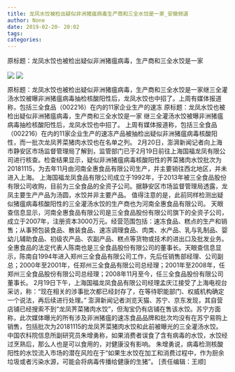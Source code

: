 ```yaml
---
title: 龙凤水饺被检出疑似非洲猪瘟病毒生产商和三全水饺是一家_安徽频道
author: None
date: 2019-02-20- 20:02
tags: 
categories: 
---
```

原标题：龙凤水饺也被检出疑似非洲猪瘟病毒，生产商和三全水饺是一家
<!-- more -->
                
<img align="center" border="0" src="http://p1.ifengimg.com/a/2019_08/4951679cbf4c3f6_size904_w1848_h798.jpg" />
                
<img align="center" border="0" src="http://p2.ifengimg.com/a/2016/0810/204c433878d5cf9size1_w16_h16.png" />
            
原标题：龙凤水饺也被检出疑似非洲猪瘟病毒，生产商和三全水饺是一家继三全灌汤水饺被曝非洲猪瘟病毒抽检核酸阳性后，龙凤水饺也中招了。上周有媒体报道称，包括三全食品（002216）在内的11家企业生产的速冻
原标题：龙凤水饺也被检出疑似非洲猪瘟病毒，生产商和三全水饺是一家
继三全灌汤水饺被曝非洲猪瘟病毒抽检核酸阳性后，龙凤水饺也中招了。
上周有媒体报道称，包括三全食品（002216）在内的11家企业生产的速冻产品被抽检出疑似非洲猪瘟病毒核酸阳性，而一批次龙凤荠菜猪肉水饺也在名单之列。
2月20日，澎湃新闻记者向上海市静安区市场监督管理局了解到，监管部门已于2月19日前往上海国福龙凤有限公司进行核查。检查结果显示，疑似非洲猪瘟病毒核酸阳性的荠菜猪肉水饺批次为20181115，为去年11月由河南全惠食品有限公司生产，并主要销往西北地区，并未进入上海。
上海国福龙凤食品有限公司成立于1992年，于2013年被三全食品股份有限公司收购，目前为三全食品的全资子公司。据静安区市场监督管理局透露，龙凤主要生产产品为汤圆，水饺并非主要产品。
值得注意的是，此前同样检测出疑似猪瘟病毒核酸阳性的三全灌汤水饺的生产商也为河南全惠食品有限公司。
天眼查信息显示，河南全惠食品有限公司是三全食品股份有限公司旗下的全资子公司，成立于2007年，注册资本3000万元。经营范围包括：速冻食品、糕点的生产和销售；从事预包装食品、散装食品、速冻调理食品、肉类、水产品、乳与乳制品、婴幼儿辅助食品、初级农产品、农副产品、糕点等货物或技术的进出口及批发业务。
全惠食品的法定代表人陈南也是三全食品股份有限公司的董事长。天眼查信息显示，陈南自1994年进入郑州三全食品有限公司工作，先后任销售部经理、公司副总；2000年至2001年，任郑州三全食品有限公司总经理；2001年至2008年，任郑州三全食品股份有限公司总经理；2008年11月至今，任三全食品股份有限公司董事长。
2月19日下午，上海国福龙凤食品有限公司经理孟庆江接受了上海电视台采访，称：“现在相关的涉事批次都已经封存了，在等待职能部门、权威机构确定一个说法，再后续进行处理。”
澎湃新闻记者浏览天猫、苏宁、京东发现，其自营店铺已经搜索不到“龙凤荠菜猪肉水饺”，但淘宝仍有店铺在售该水饺。苏宁方面称，此次媒体曝光的所有涉及非洲猪瘟的速冻食品品牌和批次均没有在苏宁易购上销售，包括批次为20181115的龙凤荠菜猪肉水饺和此前被曝光的三全灌汤水饺。
中国农科院信息所副研究员朱增勇称，如果消费者误食了含有病毒的水饺，水饺经过烹熟后，那么人也是可以食用的，对健康没有影响。
朱增勇说，病毒检测核酸阳性的水饺流入市场的潜在风险在于“如果生水饺在加工和消费过程中，作为厨余垃圾或者污染水源，可能会将病毒传播给健康的生猪”。
[责任编辑：王顺]
            
